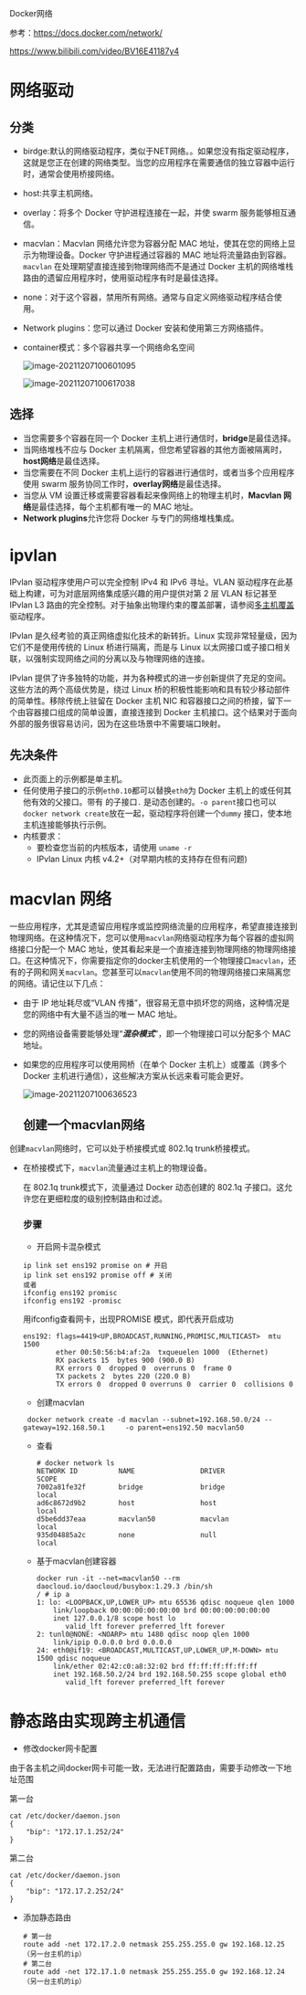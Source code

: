 Docker网络

参考：https://docs.docker.com/network/

https://www.bilibili.com/video/BV16E41187y4

# 网络驱动

## 分类

- birdge:默认的网络驱动程序，类似于NET网络。。如果您没有指定驱动程序，这就是您正在创建的网络类型。当您的应用程序在需要通信的独立容器中运行时，通常会使用桥接网络。
- host:共享主机网络。
- overlay：将多个 Docker 守护进程连接在一起，并使 swarm 服务能够相互通信。
- macvlan：Macvlan 网络允许您为容器分配 MAC 地址，使其在您的网络上显示为物理设备。Docker 守护进程通过容器的 MAC 地址将流量路由到容器。`macvlan` 在处理期望直接连接到物理网络而不是通过 Docker 主机的网络堆栈路由的遗留应用程序时，使用驱动程序有时是最佳选择。
- none：对于这个容器，禁用所有网络。通常与自定义网络驱动程序结合使用。
- Network plugins：您可以通过 Docker 安装和使用第三方网络插件。

- container模式：多个容器共享一个网络命名空间

  ![image-20211207100601095](https://tva1.sinaimg.cn/large/008i3skNgy1gx51ksxr2hj30z40tcq42.jpg)

  ![image-20211207100617038](https://tva1.sinaimg.cn/large/008i3skNgy1gx51l2ipk6j30zi0meq5y.jpg)

## 选择

- 当您需要多个容器在同一个 Docker 主机上进行通信时，**bridge**是最佳选择。
- 当网络堆栈不应与 Docker 主机隔离，但您希望容器的其他方面被隔离时，**host网络**是最佳选择。
- 当您需要在不同 Docker 主机上运行的容器进行通信时，或者当多个应用程序使用 swarm 服务协同工作时，**overlay网络**是最佳选择。
- 当您从 VM 设置迁移或需要容器看起来像网络上的物理主机时，**Macvlan 网络**是最佳选择，每个主机都有唯一的 MAC 地址。
- **Network plugins**允许您将 Docker 与专门的网络堆栈集成。

# ipvlan

IPvlan 驱动程序使用户可以完全控制 IPv4 和 IPv6 寻址。VLAN 驱动程序在此基础上构建，可为对底层网络集成感兴趣的用户提供对第 2 层 VLAN 标记甚至 IPvlan L3 路由的完全控制。对于抽象出物理约束的覆盖部署，请参阅[多主机覆盖](https://docs.docker.com/network/network-tutorial-overlay/)驱动程序。

IPvlan 是久经考验的真正网络虚拟化技术的新转折。Linux 实现非常轻量级，因为它们不是使用传统的 Linux 桥进行隔离，而是与 Linux 以太网接口或子接口相关联，以强制实现网络之间的分离以及与物理网络的连接。

IPvlan 提供了许多独特的功能，并为各种模式的进一步创新提供了充足的空间。这些方法的两个高级优势是，绕过 Linux 桥的积极性能影响和具有较少移动部件的简单性。移除传统上驻留在 Docker 主机 NIC 和容器接口之间的桥接，留下一个由容器接口组成的简单设置，直接连接到 Docker 主机接口。这个结果对于面向外部的服务很容易访问，因为在这些场景中不需要端口映射。

## 先决条件

- 此页面上的示例都是单主机。
- 任何使用子接口的示例`eth0.10`都可以替换`eth0`为 Docker 主机上的或任何其他有效的父接口。带有 的子接口`.` 是动态创建的。`-o parent`接口也可以 `docker network create`放在一起，驱动程序将创建一个`dummy` 接口，使本地主机连接能够执行示例。
- 内核要求：
  - 要检查您当前的内核版本，请使用 `uname -r`
  - IPvlan Linux 内核 v4.2+（对早期内核的支持存在但有问题)

# macvlan 网络

一些应用程序，尤其是遗留应用程序或监控网络流量的应用程序，希望直接连接到物理网络。在这种情况下，您可以使用`macvlan`网络驱动程序为每个容器的虚拟网络接口分配一个 MAC 地址，使其看起来是一个直接连接到物理网络的物理网络接口。在这种情况下，你需要指定你的docker主机使用的一个物理接口`macvlan`，还有的子网和网关`macvlan`。您甚至可以`macvlan`使用不同的物理网络接口来隔离您的网络。请记住以下几点：

- 由于 IP 地址耗尽或“VLAN 传播”，很容易无意中损坏您的网络，这种情况是您的网络中有大量不适当的唯一 MAC 地址。

- 您的网络设备需要能够处理“***混杂模式***”，即一个物理接口可以分配多个 MAC 地址。

- 如果您的应用程序可以使用网桥（在单个 Docker 主机上）或覆盖（跨多个 Docker 主机进行通信），这些解决方案从长远来看可能会更好。

  ![image-20211207100636523](https://tva1.sinaimg.cn/large/008i3skNgy1gx51lelrchj310a0m2dh9.jpg)

  ## 创建一个macvlan网络

创建`macvlan`网络时，它可以处于桥接模式或 802.1q trunk桥接模式。

- 在桥接模式下，`macvlan`流量通过主机上的物理设备。

  在 802.1q trunk模式下，流量通过 Docker 动态创建的 802.1q 子接口。这允许您在更细粒度的级别控制路由和过滤。

  ### 步骤

  - 开启网卡混杂模式

  ```
  ip link set ens192 promise on # 开启
  ip link set ens192 promise off # 关闭
  或者
  ifconfig ens192 promisc
  ifconfig ens192 -promisc
  ```

  用ifconfig查看网卡，出现PROMISE 模式，即代表开启成功

  ```
  ens192: flags=4419<UP,BROADCAST,RUNNING,PROMISC,MULTICAST>  mtu 1500
          ether 00:50:56:b4:af:2a  txqueuelen 1000  (Ethernet)
          RX packets 15  bytes 900 (900.0 B)
          RX errors 0  dropped 0  overruns 0  frame 0
          TX packets 2  bytes 220 (220.0 B)
          TX errors 0  dropped 0 overruns 0  carrier 0  collisions 0
  ```

  - 创建macvlan

  ```
   docker network create -d macvlan --subnet=192.168.50.0/24 --gateway=192.168.50.1     -o parent=ens192.50 macvlan50
  ```

  - 查看

    ```
    # docker network ls
    NETWORK ID          NAME                DRIVER              SCOPE
    7002a81fe32f        bridge              bridge              local
    ad6c8672d9b2        host                host                local
    d5be6dd37eaa        macvlan50           macvlan             local
    935d04885a2c        none                null                local
    ```

  - 基于macvlan创建容器

    ```
    docker run -it --net=macvlan50 --rm daocloud.io/daocloud/busybox:1.29.3 /bin/sh
    / # ip a
    1: lo: <LOOPBACK,UP,LOWER_UP> mtu 65536 qdisc noqueue qlen 1000
        link/loopback 00:00:00:00:00:00 brd 00:00:00:00:00:00
        inet 127.0.0.1/8 scope host lo
           valid_lft forever preferred_lft forever
    2: tunl0@NONE: <NOARP> mtu 1480 qdisc noop qlen 1000
        link/ipip 0.0.0.0 brd 0.0.0.0
    24: eth0@if19: <BROADCAST,MULTICAST,UP,LOWER_UP,M-DOWN> mtu 1500 qdisc noqueue
        link/ether 02:42:c0:a8:32:02 brd ff:ff:ff:ff:ff:ff
        inet 192.168.50.2/24 brd 192.168.50.255 scope global eth0
           valid_lft forever preferred_lft forever
    ```

# 静态路由实现跨主机通信

- 修改docker网卡配置

由于各主机之间docker网卡可能一致，无法进行配置路由，需要手动修改一下地址范围

第一台

```
cat /etc/docker/daemon.json
{
    "bip": "172.17.1.252/24"
}
```

第二台

```
cat /etc/docker/daemon.json
{
    "bip": "172.17.2.252/24"
}
```



- 添加静态路由

  ```
  # 第一台
  route add -net 172.17.2.0 netmask 255.255.255.0 gw 192.168.12.25（另一台主机的ip）
  # 第二台
  route add -net 172.17.1.0 netmask 255.255.255.0 gw 192.168.12.24（另一台主机的ip）
  ```

  











